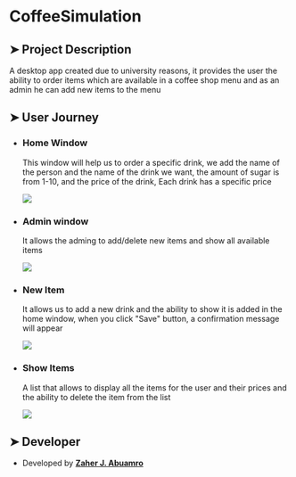 # CoffeeSimulation
## ➤ Project Description
A desktop app created due to university reasons, it provides the user the ability to order items which are available in a coffee shop menu and as an admin he can add new items to the menu

## ➤ User Journey
- ###  Home Window
    This window will help us to order a specific drink, we add the name of the person and the name of the drink we want, the amount of sugar is from 1-10, and the price of the drink, Each drink has a specific price
    
    ![](https://i.imgur.com/iSCR8ab.png)


- ### Admin window
    It allows the adming to add/delete new items  and show all available items
    
    ![](https://i.imgur.com/K6ZgcTB.png)

    
- ### New Item
    It allows us to add a new drink and the ability to show it is added in the home window, when you click "Save" button, a confirmation message will appear
    
    ![](https://i.imgur.com/Oqb1ydQ.png)

    
- ### Show Items
    A list that allows to display all the items for the user and their prices and the ability to delete the item from the list
    
    ![](https://i.imgur.com/9vmJU8d.png)
    
## ➤ Developer
- Developed by **[Zaher J. Abuamro](https://github.com/zaher-aa)**
